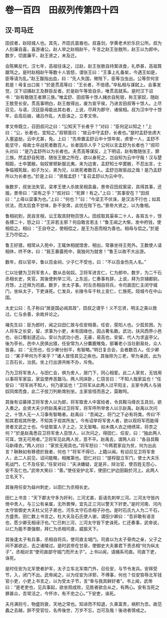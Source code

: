 # 卷一百四　田叔列传第四十四
## 汉·司马迁
田叔者，赵陉城人也。其先，齐田氏苗裔也。叔喜剑，学黄老术於乐巨公所。叔为人刻廉自喜，喜游诸公。赵人举之赵相赵午，午言之赵王张敖所，赵王以为郎中。数岁，切直廉平，赵王贤之，未及迁。    
    
会陈豨反代，汉七年，高祖往诛之，过赵，赵王张敖自持案进食，礼恭甚，高祖箕踞骂之。是时赵相赵午等数十人皆怒，谓张王曰：“王事上礼备矣，今遇王如是，臣等请为乱。”赵王齧指出血，曰：“先人失国，微陛下，臣等当虫出。公等奈何言若是！毋复出口矣！”於是贯高等曰：“王长者，不倍德。”卒私相与谋弑上。会事发觉，汉下诏捕赵王及群臣反者。於是赵午等皆自杀，唯贯高就系。是时汉下诏书：“赵有敢随王者罪三族。”唯孟舒、田叔等十馀人赭衣自髡钳，称王家奴，随赵王敖至长安。贯高事明白，赵王敖得出，废为宣平侯，乃进言田叔等十馀人。上尽召见，与语，汉廷臣毋能出其右者，上说，尽拜为郡守、诸侯相。叔为汉中守十馀年，会高后崩，诸吕作乱，大臣诛之，立孝文帝。    
    
孝文帝既立，召田叔问之曰：“公知天下长者乎？”对曰：“臣何足以知之！”上曰：“公，长者也，宜知之。”叔顿首曰：“故云中守孟舒，长者也。”是时孟舒坐虏大入塞盗劫，云中尤甚，免。上曰：“先帝置孟舒云中十馀年矣，虏曾一人，孟舒不能坚守，毋故士卒战死者数百人。长者固杀人乎？公何以言孟舒为长者也？”叔叩头对曰：“是乃孟舒所以为长者也。夫贯高等谋反，上下明诏，赵有敢随张王，罪三族。然孟舒自髡钳，随张王敖之所在，欲以身死之，岂自知为云中守哉！汉与楚相距，士卒罢敝。匈奴冒顿新服北夷，来为边害，孟舒知士卒罢敝，不忍出言，士争临城死敌，如子为父，弟为兄，以故死者数百人。孟舒岂故驱战之哉！是乃孟舒所以为长者也。”於是上曰：“贤哉孟舒！”复召孟舒以为云中守。    
    
後数岁，叔坐法失官。梁孝王使人杀故吴相袁盎，景帝召田叔案梁，具得其事，还报。景帝曰：“梁有之乎？”叔对曰：“死罪！有之。”上曰：“其事安在？”田叔曰：“上毋以梁事为也。”上曰：“何也？”曰：“今梁王不伏诛，是汉法不行也；如其伏法，而太后食不甘味，卧不安席，此忧在陛下也。”景帝大贤之，以为鲁相。    
    
鲁相初到，民自言相，讼王取其财物百馀人。田叔取其渠率二十人，各笞五十，馀各搏二十，怒之曰：“王非若主邪？何自敢言若主！”鲁王闻之大惭，发中府钱，使相偿之。相曰：“王自夺之，使相偿之，是王为恶而相为善也。相毋与偿之。”於是王乃尽偿之。    
    
鲁王好猎，相常从入苑中，王辄休相就馆舍，相出，常暴坐待王苑外。王数使人请相休，终不休，曰：“我王暴露苑中，我独何为就舍！”鲁王以故不大出游。    
    
数年，叔以官卒，鲁以百金祠，少子仁不受也，曰：“不以百金伤先人名。”    
    
仁以壮健为卫将军舍人，数从击匈奴。卫将军进言仁，仁为郎中。数岁，为二千石丞相长史，失官。其後使刺举三河。上东巡，仁奏事有辞，上说，拜为京辅都尉。月馀，上迁拜为司直。数岁，坐太子事。时左丞相自将兵，令司直田仁主闭守城门，坐纵太子，下吏诛死。仁发兵，长陵令车千秋上变仁，仁族死。陉城今在中山国。    
    
太史公曰：孔子称曰“居是国必闻其政”，田叔之谓乎！义不忘贤，明主之美以救过。仁与余善，余故并论之。    
    
褚先生曰：臣为郎时，闻之曰田仁故与任安相善。任安，荥阳人也。少孤贫困，为人将车之长安，留，求事为小吏，未有因缘也，因占著名数。武功，扶风西界小邑也，谷口蜀刬道近山。安以为武功小邑，无豪，易高也，安留，代人为求盗亭父。後为亭长。邑中人民俱出猎，任安常为人分麋鹿雉兔，部署老小当壮剧易处，众人皆喜，曰：“无伤也，任少卿分别平，有智略。”明日复合会，会者数百人。任少卿曰：“某子甲何为不来乎？”诸人皆怪其见之疾也。其後除为三老，举为亲民，出为三百石长，治民。坐上行出游共帐不办，斥免。    
    
乃为卫将军舍人，与田仁会，俱为舍人，居门下，同心相爱。此二人家贫，无钱用以事将军家监，家监使养恶齧马。两人同床卧，仁窃言曰：“不知人哉家监也！”任安曰：“将军尚不知人，何乃家监也！”卫将军从此两人过平阳主，主家令两人与骑奴同席而食，此二子拔刀列断席别坐。主家皆怪而恶之，莫敢呵。    
    
其後有诏募择卫将军舍人以为郎，将军取舍人中富给者，令具鞍马绛衣玉具剑，欲入奏之。会贤大夫少府赵禹来过卫将军，将军呼所举舍人以示赵禹。赵禹以次问之，十馀人无一人习事有智略者。赵禹曰：“吾闻之，将门之下必有将类。传曰‘不知其君视其所使，不知其子视其所友’。今有诏举将军舍人者，欲以观将军而能得贤者文武之士也。今徒取富人子上之，又无智略，如木偶人衣之绮绣耳，将柰之何？”於是赵禹悉召卫将军舍人百馀人，以次问之，得田仁、任安，曰：“独此两人可耳，馀无可用者。”卫将军见此两人贫，意不平。赵禹去，谓两人曰：“各自具鞍马新绛衣。”两人对曰：“家贫无用具也。”将军怒曰：“今两君家自为贫，何为出此言？鞅鞅如有移德於我者，何也？”将军不得已，上籍以闻。有诏召见卫将军舍人，此二人前见，诏问能略，相推第也。田仁对曰：“提桴鼓立军门，使士大夫乐死战鬥，仁不及任安。”任安对曰：“夫决嫌疑，定是非，辩治官，使百姓无怨心，安不及仁也。”武帝大笑曰：“善。”使任安护北军，使田仁护边田穀於河上。此两人立名天下。    
    
其後用任安为益州刺史，以田仁为丞相长史。    
    
田仁上书言：“天下郡太守多为奸利，三河尤甚，臣请先刺举三河。三河太守皆内倚中贵人，与三公有亲属，无所畏惮，宜先正三河以警天下奸吏。”是时河南、河内太守皆御史大夫杜父兄子弟也，河东太守石丞相子孙也。是时石氏九人为二千石，方盛贵。田仁数上书言之。杜大夫及石氏使人谢，谓田少卿曰：“吾非敢有语言也，愿少卿无相诬汙也。”仁已刺三河，三河太守皆下吏诛死。仁还奏事，武帝说，以仁为能不畏强御，拜仁为丞相司直，威振天下。    
    
其後逢太子有兵事，丞相自将兵，使司直主城门。司直以为太子骨肉之亲，父子之间不甚欲近，去之诸陵过。是时武帝在甘泉，使御史大夫暴君下责丞相“何为纵太子”，丞相对言“使司直部守城门而开太子”。上书以闻，请捕系司直。司直下吏，诛死。    
    
是时任安为北军使者护军，太子立车北军南门外，召任安，与节令发兵。安拜受节，入，闭门不出。武帝闻之，以为任安为详邪，不傅事，何也？任安笞辱北军钱官小吏，小吏上书言之，以为受太子节，言“幸与我其鲜好者”。书上闻，武帝曰：“是老吏也，见兵事起，欲坐观成败，见胜者欲合从之，有两心。安有当死之罪甚众，吾常活之，今怀诈，有不忠之心。”下安吏，诛死。    
    
夫月满则亏，物盛则衰，天地之常也。知进而不知退，久乘富贵，祸积为祟。故范蠡之去越，辞不受官位，名传後世，万岁不忘，岂可及哉！後进者慎戒之。    
    
